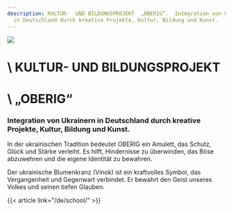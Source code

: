 ```yaml
---
description: KULTUR-  UND BILDUNGSPROJEKT  „OBERIG“.  Integration von Ukrainern
  in Deutschland durch kreative Projekte, Kultur, Bildung und Kunst.
---
```

![](https://res.cloudinary.com/dqzyy5upv/image/upload/v1740741931/1_%D0%BF%D0%BE%D1%81%D1%82_11_page-0001_pxwzco.jpg)

#  **\    KULTUR-  UND BILDUNGSPROJEKT**  

#  **\    „OBERIG“**



### **Integration von Ukrainern in Deutschland durch kreative Projekte, Kultur, Bildung und Kunst.**



In der ukrainischen Tradition bedeutet OBERIG ein Amulett, das Schutz, Glück und Stärke verleiht. Es hilft, Hindernisse zu überwinden, das Böse abzuwehren und die eigene Identität zu bewahren.

Der ukrainische Blumenkranz (Vinok) ist ein kraftvolles Symbol, das Vergangenheit und Gegenwart verbindet. Er bewahrt den Geist unseres Volkes und seinen tiefen Glauben.





{{< article link="/de/school/" >}}
